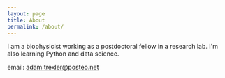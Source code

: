 ```yaml
---
layout: page
title: About
permalink: /about/
---
```


I am a biophysicist working as a postdoctoral fellow in a research lab.  I'm also learning Python and data science.

email: adam.trexler@posteo.net
